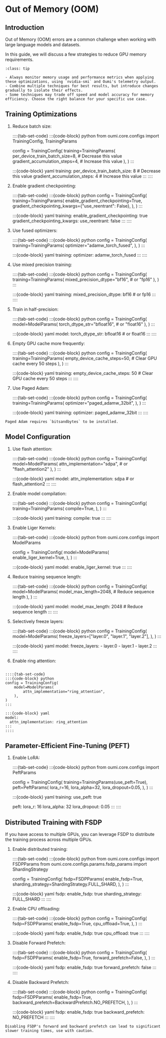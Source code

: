 # Out of Memory (OOM)

## Introduction

Out of Memory (OOM) errors are a common challenge when working with large language models and datasets.

In this guide, we will discuss a few strategies to reduce GPU memory requirements.

```{admonition} Best Practices
:class: tip

- Always monitor memory usage and performance metrics when applying these optimizations, using `nvidia-smi` and Oumi's telemetry output.
- Combine multiple techniques for best results, but introduce changes gradually to isolate their effects.
- Some techniques may trade off speed and model accuracy for memory efficiency. Choose the right balance for your specific use case.
```

## Training Optimizations

1. Reduce batch size:

    ::::{tab-set-code}
    :::{code-block} python
    from oumi.core.configs import TrainingConfig, TrainingParams

    config = TrainingConfig(
        training=TrainingParams(
            per_device_train_batch_size=8,  # Decrease this value
            gradient_accumulation_steps=4,  # Increase this value
        ),
    )
    :::

    :::{code-block} yaml
    training:
        per_device_train_batch_size: 8  # Decrease this value
        gradient_accumulation_steps: 4  # Increase this value
    :::
    ::::

2. Enable gradient checkpointing:

    ::::{tab-set-code}
    :::{code-block} python
    config = TrainingConfig(
        training=TrainingParams(
            enable_gradient_checkpointing=True,
            gradient_checkpointing_kwargs={"use_reentrant": False},
        ),
    )
    :::

    :::{code-block} yaml
    training:
        enable_gradient_checkpointing: true
        gradient_checkpointing_kwargs:
            use_reentrant: false
    :::
    ::::

3. Use fused optimizers:

    ::::{tab-set-code}
    :::{code-block} python
    config = TrainingConfig(
        training=TrainingParams(
            optimizer="adamw_torch_fused",
        ),
    )
    :::

    :::{code-block} yaml
    training:
        optimizer: adamw_torch_fused
    :::
    ::::

4. Use mixed precision training:

    ::::{tab-set-code}
    :::{code-block} python
    config = TrainingConfig(
        training=TrainingParams(
            mixed_precision_dtype="bf16",  # or "fp16"
        ),
    )
    :::

    :::{code-block} yaml
    training:
        mixed_precision_dtype: bf16  # or fp16
    :::
    ::::

5. Train in half-precision:

    ::::{tab-set-code}
    :::{code-block} python
    config = TrainingConfig(
        model=ModelParams(
            torch_dtype_str="bfloat16",  # or "float16"
        ),
    )
    :::

    :::{code-block} yaml
    model:
        torch_dtype_str: bfloat16  # or float16
    :::
    ::::

6. Empty GPU cache more frequently:

    ::::{tab-set-code}
    :::{code-block} python
    config = TrainingConfig(
        training=TrainingParams(
            empty_device_cache_steps=50,  # Clear GPU cache every 50 steps
        ),
    )
    :::

    :::{code-block} yaml
    training:
        empty_device_cache_steps: 50  # Clear GPU cache every 50 steps
    :::
    ::::

7. Use Paged Adam:

    ::::{tab-set-code}
    :::{code-block} python
    config = TrainingConfig(
        training=TrainingParams(
            optimizer="paged_adamw_32bit",
        ),
    )
    :::

    :::{code-block} yaml
    training:
        optimizer: paged_adamw_32bit
    :::
    ::::

```{note}
Paged Adam requires `bitsandbytes` to be installed.
```

## Model Configuration

1. Use flash attention:

    ::::{tab-set-code}
    :::{code-block} python
    config = TrainingConfig(
        model=ModelParams(
            attn_implementation="sdpa",  # or "flash_attention2"
        ),
    )
    :::

    :::{code-block} yaml
    model:
        attn_implementation: sdpa  # or flash_attention2
    :::
    ::::

2. Enable model compilation:

    ::::{tab-set-code}
    :::{code-block} python
    config = TrainingConfig(
        training=TrainingParams(
            compile=True,
        ),
    )
    :::

    :::{code-block} yaml
    training:
        compile: true
    :::
    ::::

3. Enable Liger Kernels:

    ::::{tab-set-code}
    :::{code-block} python
    from oumi.core.configs import ModelParams

    config = TrainingConfig(
        model=ModelParams(
            enable_liger_kernel=True,
        ),
    )
    :::

    :::{code-block} yaml
    model:
        enable_liger_kernel: true
    :::
    ::::

4. Reduce training sequence length:

    ::::{tab-set-code}
    :::{code-block} python
    config = TrainingConfig(
        model=ModelParams(
            model_max_length=2048,  # Reduce sequence length
        ),
    )
    :::

    :::{code-block} yaml
    model:
        model_max_length: 2048  # Reduce sequence length
    :::
    ::::

5. Selectively freeze layers:

    ::::{tab-set-code}
    :::{code-block} python
    config = TrainingConfig(
        model=ModelParams(
            freeze_layers=["layer.0", "layer.1", "layer.2"],
        ),
    )
    :::

    :::{code-block} yaml
    model:
        freeze_layers:
            - layer.0
            - layer.1
            - layer.2
    :::
    ::::

6. Enable ring attention:

````{versionadded} 0.2.0 (Coming soon)

::::{tab-set-code}
:::{code-block} python
config = TrainingConfig(
    model=ModelParams(
        attn_implementation="ring_attention",
    ),
)
:::

:::{code-block} yaml
model:
  attn_implementation: ring_attention
:::
::::
````

## Parameter-Efficient Fine-Tuning (PEFT)

1. Enable LoRA:

    ::::{tab-set-code}
    :::{code-block} python
    from oumi.core.configs import PeftParams

    config = TrainingConfig(
        training=TrainingParams(use_peft=True),
        peft=PeftParams(
            lora_r=16,
            lora_alpha=32,
            lora_dropout=0.05,
        ),
    )
    :::

    :::{code-block} yaml
    training:
        use_peft: true

    peft:
        lora_r: 16
        lora_alpha: 32
        lora_dropout: 0.05
    :::
    ::::

## Distributed Training with FSDP

If you have access to multiple GPUs, you can leverage FSDP to distribute the training process across multiple GPUs.

1. Enable distributed training:

    ::::{tab-set-code}
    :::{code-block} python
    from oumi.core.configs import FSDPParams
    from oumi.core.configs.params.fsdp_params import ShardingStrategy

    config = TrainingConfig(
        fsdp=FSDPParams(
            enable_fsdp=True,
            sharding_strategy=ShardingStrategy.FULL_SHARD,
        ),
    )
    :::

    :::{code-block} yaml
    fsdp:
        enable_fsdp: true
        sharding_strategy: FULL_SHARD
    :::
    ::::

2. Enable CPU offloading:

    ::::{tab-set-code}
    :::{code-block} python
    config = TrainingConfig(
        fsdp=FSDPParams(
            enable_fsdp=True,
            cpu_offload=True,
        ),
    )
    :::

    :::{code-block} yaml
    fsdp:
        enable_fsdp: true
        cpu_offload: true
    :::
    ::::

3. Disable Forward Prefetch:

    ::::{tab-set-code}
    :::{code-block} python
    config = TrainingConfig(
        fsdp=FSDPParams(
            enable_fsdp=True,
            forward_prefetch=False,
        ),
    )
    :::

    :::{code-block} yaml
    fsdp:
        enable_fsdp: true
        forward_prefetch: false
    :::
    ::::

4. Disable Backward Prefetch:

    ::::{tab-set-code}
    :::{code-block} python
    config = TrainingConfig(
        fsdp=FSDPParams(
            enable_fsdp=True,
            backward_prefetch=BackwardPrefetch.NO_PREFETCH,
        ),
    )
    :::

    :::{code-block} yaml
    fsdp:
        enable_fsdp: true
        backward_prefetch: NO_PREFETCH
    :::
    ::::

```{attention}
Disabling FSDP's forward and backward prefetch can lead to significant slower training times, use with caution.
```

